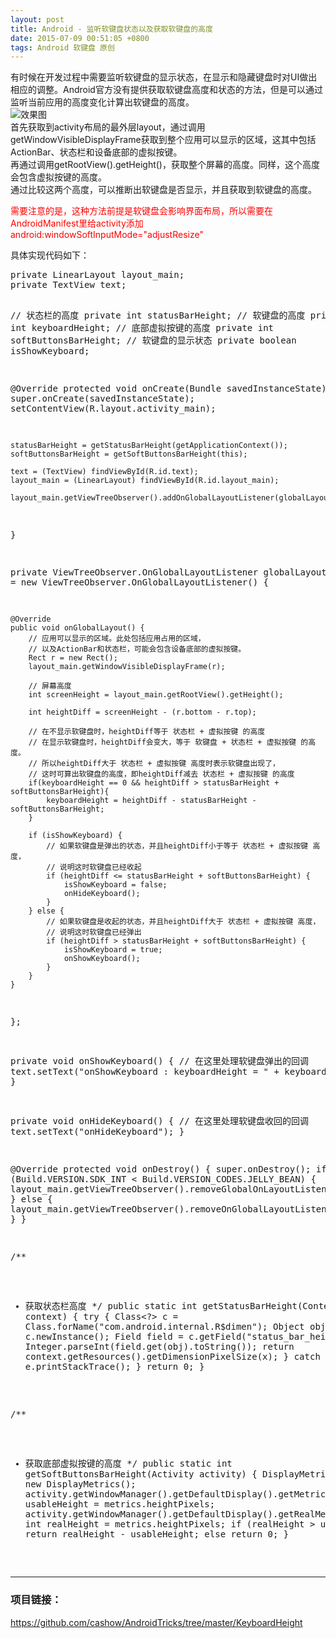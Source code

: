 ```yaml
---
layout: post
title: Android - 监听软键盘状态以及获取软键盘的高度
date: 2015-07-09 00:51:05 +0800
tags: Android 软键盘 原创
---
```


有时候在开发过程中需要监听软键盘的显示状态，在显示和隐藏键盘时对UI做出相应的调整。Android官方没有提供获取软键盘高度和状态的方法，但是可以通过监听当前应用的高度变化计算出软键盘的高度。  
![效果图](http://7xjvhq.com1.z0.glb.clouddn.com/keyboard-height.gif)  
首先获取到activity布局的最外层layout，通过调用getWindowVisibleDisplayFrame获取到整个应用可以显示的区域，这其中包括ActionBar、状态栏和设备底部的虚拟按键。  
再通过调用getRootView().getHeight()，获取整个屏幕的高度。同样，这个高度会包含虚拟按键的高度。  
通过比较这两个高度，可以推断出软键盘是否显示，并且获取到软键盘的高度。  
<p><font color='red'>需要注意的是，这种方法前提是软键盘会影响界面布局，所以需要在AndroidManifest里给activity添加android:windowSoftInputMode="adjustResize"</font></p>  
具体实现代码如下：  
<pre class="mcode">
private LinearLayout layout_main;
private TextView text;

// 状态栏的高度
private int statusBarHeight;
// 软键盘的高度
private int keyboardHeight;
// 底部虚拟按键的高度
private int softButtonsBarHeight;
// 软键盘的显示状态
private boolean isShowKeyboard;

@Override
protected void onCreate(Bundle savedInstanceState) {
    super.onCreate(savedInstanceState);
    setContentView(R.layout.activity_main);

    statusBarHeight = getStatusBarHeight(getApplicationContext());
    softButtonsBarHeight = getSoftButtonsBarHeight(this);

    text = (TextView) findViewById(R.id.text);
    layout_main = (LinearLayout) findViewById(R.id.layout_main);

    layout_main.getViewTreeObserver().addOnGlobalLayoutListener(globalLayoutListener);
}

private ViewTreeObserver.OnGlobalLayoutListener globalLayoutListener = new ViewTreeObserver.OnGlobalLayoutListener() {

    @Override
    public void onGlobalLayout() {
        // 应用可以显示的区域。此处包括应用占用的区域，
        // 以及ActionBar和状态栏，可能会包含设备底部的虚拟按键。
        Rect r = new Rect();
        layout_main.getWindowVisibleDisplayFrame(r);

        // 屏幕高度
        int screenHeight = layout_main.getRootView().getHeight();

        int heightDiff = screenHeight - (r.bottom - r.top);

        // 在不显示软键盘时，heightDiff等于 状态栏 + 虚拟按键 的高度
        // 在显示软键盘时，heightDiff会变大，等于 软键盘 + 状态栏 + 虚拟按键 的高度。
        // 所以heightDiff大于 状态栏 + 虚拟按键 高度时表示软键盘出现了，
        // 这时可算出软键盘的高度，即heightDiff减去 状态栏 + 虚拟按键 的高度
        if(keyboardHeight == 0 && heightDiff > statusBarHeight + softButtonsBarHeight){
            keyboardHeight = heightDiff - statusBarHeight - softButtonsBarHeight;
        }

        if (isShowKeyboard) {
            // 如果软键盘是弹出的状态，并且heightDiff小于等于 状态栏 + 虚拟按键 高度，
            // 说明这时软键盘已经收起
            if (heightDiff <= statusBarHeight + softButtonsBarHeight) {
                isShowKeyboard = false;
                onHideKeyboard();
            }
        } else {
            // 如果软键盘是收起的状态，并且heightDiff大于 状态栏 + 虚拟按键 高度，
            // 说明这时软键盘已经弹出
            if (heightDiff > statusBarHeight + softButtonsBarHeight) {
                isShowKeyboard = true;
                onShowKeyboard();
            }
        }
    }
};

private void onShowKeyboard() {
    // 在这里处理软键盘弹出的回调
    text.setText("onShowKeyboard : keyboardHeight = " + keyboardHeight);
}

private void onHideKeyboard() {
    // 在这里处理软键盘收回的回调
    text.setText("onHideKeyboard");
}

@Override
protected void onDestroy() {
    super.onDestroy();
    if (Build.VERSION.SDK_INT < Build.VERSION_CODES.JELLY_BEAN) {
        layout_main.getViewTreeObserver().removeGlobalOnLayoutListener(globalLayoutListener);
    } else {
        layout_main.getViewTreeObserver().removeOnGlobalLayoutListener(globalLayoutListener);
    }
}


/**
 * 获取状态栏高度
 */
public static int getStatusBarHeight(Context context) {
    try {
        Class<?> c = Class.forName("com.android.internal.R$dimen");
        Object obj = c.newInstance();
        Field field = c.getField("status_bar_height");
        int x = Integer.parseInt(field.get(obj).toString());
        return context.getResources().getDimensionPixelSize(x);
    } catch (Exception e) {
        e.printStackTrace();
    }
    return 0;
}

/**
 * 获取底部虚拟按键的高度
 */
public static int getSoftButtonsBarHeight(Activity activity) {
    DisplayMetrics metrics = new DisplayMetrics();
    activity.getWindowManager().getDefaultDisplay().getMetrics(metrics);
    int usableHeight = metrics.heightPixels;
    activity.getWindowManager().getDefaultDisplay().getRealMetrics(metrics);
    int realHeight = metrics.heightPixels;
    if (realHeight > usableHeight)
        return realHeight - usableHeight;
    else
        return 0;
}
</pre>

---------------------------------------

### 项目链接：
<https://github.com/cashow/AndroidTricks/tree/master/KeyboardHeight>
